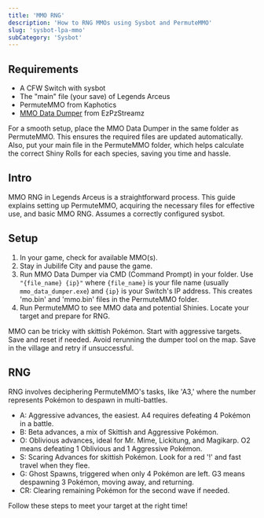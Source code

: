 ```yaml
---
title: 'MMO RNG'
description: 'How to RNG MMOs using Sysbot and PermuteMMO'
slug: 'sysbot-lpa-mmo'
subCategory: 'Sysbot'
---
```


## Requirements

- A CFW Switch with sysbot
- The "main" file (your save) of Legends Arceus
- PermuteMMO from Kaphotics
- [MMO Data Dumper](https://github.com/SteveCookTU/mmo_data_dumper/releases/tag/v0.1.0) from EzPzStreamz

For a smooth setup, place the MMO Data Dumper in the same folder as PermuteMMO. This ensures the required files are updated automatically. Also, put your main file in the PermuteMMO folder, which helps calculate the correct Shiny Rolls for each species, saving you time and hassle.

## Intro

MMO RNG in Legends Arceus is a straightforward process. This guide explains setting up PermuteMMO, acquiring the necessary files for effective use, and basic MMO RNG. Assumes a correctly configured sysbot.

## Setup

1. In your game, check for available MMO(s).
1. Stay in Jubilife City and pause the game.
1. Run MMO Data Dumper via CMD (Command Prompt) in your folder. Use `"{file_name} {ip}"` where `{file_name}` is your file name (usually `mmo_data_dumper.exe`) and `{ip}` is your Switch's IP address. This creates 'mo.bin' and 'mmo.bin' files in the PermuteMMO folder.
1. Run PermuteMMO to see MMO data and potential Shinies. Locate your target and prepare for RNG.

MMO can be tricky with skittish Pokémon. Start with aggressive targets. Save and reset if needed. Avoid rerunning the dumper tool on the map. Save in the village and retry if unsuccessful.

## RNG

RNG involves deciphering PermuteMMO's tasks, like 'A3,' where the number represents Pokémon to despawn in multi-battles.

- A: Aggressive advances, the easiest. A4 requires defeating 4 Pokémon in a battle.
- B: Beta advances, a mix of Skittish and Aggressive Pokémon.
- O: Oblivious advances, ideal for Mr. Mime, Lickitung, and Magikarp. O2 means defeating 1 Oblivious and 1 Aggressive Pokémon.
- S: Scaring Advances for skittish Pokémon. Look for a red '!' and fast travel when they flee.
- G: Ghost Spawns, triggered when only 4 Pokémon are left. G3 means despawning 3 Pokémon, moving away, and returning.
- CR: Clearing remaining Pokémon for the second wave if needed.

Follow these steps to meet your target at the right time!
